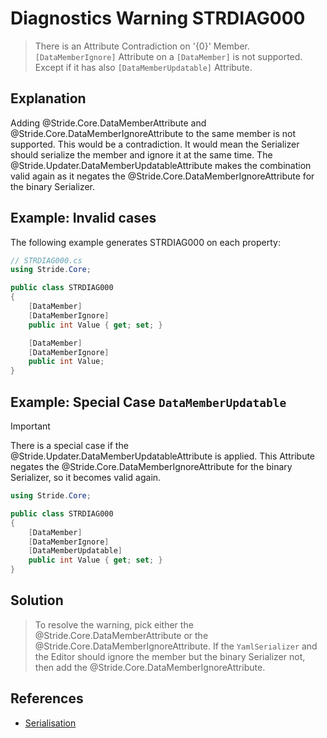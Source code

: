 # Diagnostics Warning STRDIAG000

> There is an Attribute Contradiction on '{0}' Member. `[DataMemberIgnore]` Attribute on a `[DataMember]` is not supported.
> Except if it has also `[DataMemberUpdatable]` Attribute.

## Explanation

Adding @Stride.Core.DataMemberAttribute and @Stride.Core.DataMemberIgnoreAttribute to the same member is not supported. This would be a contradiction.
It would mean the Serializer should serialize the member and ignore it at the same time. The @Stride.Updater.DataMemberUpdatableAttribute  makes the combination valid again as it negates the @Stride.Core.DataMemberIgnoreAttribute for the binary Serializer.

## Example: Invalid cases

The following example generates STRDIAG000 on each property:

```csharp
// STRDIAG000.cs
using Stride.Core;

public class STRDIAG000
{
    [DataMember]
    [DataMemberIgnore]
    public int Value { get; set; }

    [DataMember]
    [DataMemberIgnore]
    public int Value;
}
```

## Example: Special Case `DataMemberUpdatable`

> [!IMPORTANT]
> There is a special case if the @Stride.Updater.DataMemberUpdatableAttribute is applied.
> This Attribute negates the @Stride.Core.DataMemberIgnoreAttribute for the binary Serializer, so it becomes valid again.

```csharp
using Stride.Core;

public class STRDIAG000
{
    [DataMember]
    [DataMemberIgnore]
    [DataMemberUpdatable]
    public int Value { get; set; }
}
```

## Solution

> To resolve the warning, pick either the @Stride.Core.DataMemberAttribute or the @Stride.Core.DataMemberIgnoreAttribute.
If the `YamlSerializer` and the Editor should ignore the member but the binary Serializer not, then add the @Stride.Core.DataMemberIgnoreAttribute.

## References

- [Serialisation](../manual/scripts/serialization.md)
